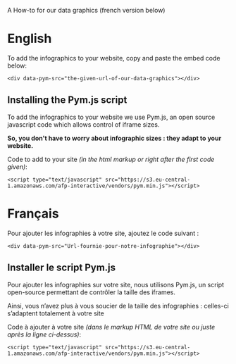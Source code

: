 A How-to for our data graphics (french version below)

# English

To add the infographics to your website, copy and paste the embed code below:

```<div data-pym-src="the-given-url-of-our-data-graphics"></div>```

## Installing the Pym.js script

To add the infographics to your website we use Pym.js, an open source javascript code which allows control of iframe sizes.

**So, you don't have to worry about infographic sizes : they adapt to your website.**

Code to add to your site _(in the html markup or right after the first code given)_:

```<script type="text/javascript" src="https://s3.eu-central-1.amazonaws.com/afp-interactive/vendors/pym.min.js"></script>```

# Français

Pour ajouter les infographies à votre site, ajoutez le code suivant :

```<div data-pym-src="Url-fournie-pour-notre-infographie"></div>```

## Installer le script Pym.js

Pour ajouter les infographies sur votre site, nous utilisons Pym.js, un script open-source permettant de contrôler la taille des iframes.

Ainsi, vous n’avez plus à vous soucier de la taille des infographies : celles-ci s’adaptent totalement à votre site

Code à ajouter à votre site _(dans le markup HTML de votre site ou juste après la ligne ci-dessus)_:

```<script type="text/javascript" src="https://s3.eu-central-1.amazonaws.com/afp-interactive/vendors/pym.min.js"></script>```
